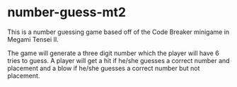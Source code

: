 # number-guess-mt2
This is a number guessing game based off of the Code Breaker minigame in Megami Tensei II.

The game will generate a three digit number which the player will have 6 tries to guess. A player will get a hit if he/she guesses a correct number and placement and a blow if he/she guesses a correct number but not placement.
